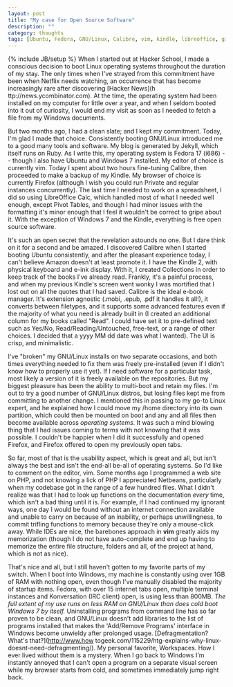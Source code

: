 ```yaml
---
layout: post 
title: "My case for Open Source Software"
description: ""
category: thoughts
tags: [Ubuntu, Fedora, GNU/Linux, Calibre, vim, kindle, libreoffice, git]
---
```

{% include JB/setup %}
When I started out at Hacker School, I made a conscious decision to boot Linux
operating systems throughout the duration of my stay. The only times when I've
strayed from this commitment have been when Netflix needs watching, an
occurrence that has become increasingly rare after discovering [Hacker News](h
ttp://news.ycombinator.com). At the time, the operating system had been 
installed on my computer for little over a year, and when I seldom booted into
it out of curiosity, I would end my visit as soon as I needed to fetch a file 
from my Windows documents. 

But two months ago, I had a clean slate; and I kept my commitment. Today, I'm 
glad I made that choice. Consistently booting GNU/Linux introduced me to a good
many tools and software. My blog is generated by Jekyll, which itself runs on
Ruby. As I write this, my operating system is Fedora 17 \(i686\) -- though I
also have Ubuntu and Windows 7 installed. My editor of choice is currently vim.
Today I spent about two hours fine-tuning Calibre, then proceeded to make a
backup of my Kindle. My browser of choice is currently Firefox \(although I wish
you could run Private and regular instances concurrently\). The last time I
needed to work on a spreadsheet, I did so using LibreOffice Calc, which handled
most of what I needed well enough, except Pivot Tables, and though I had minor
issues with the formatting it's minor enough that I feel it wouldn't be correct
to gripe about it. With the exception of Windows 7 and the Kindle, everything is
free open source software.

It's such an open secret that the revelation astounds no one. But I dare think
on it for a second and be amazed. I discovered Calibre when I started booting
Ubuntu consistently, and after the pleasant experience today, I can't believe
Amazon doesn't at least promote it. I have the Kindle 2, with physical keyboard
and e-ink display. With it, I created Collections in order to keep track of the
books I've already read. Frankly, it's a painful process, and when my previous
Kindle's screen went wonky I was mortified that I lost out on all the quotes
that I had saved. Calibre is the ideal e-book manager. It's extension agnostic
\(.mobi, .epub, .pdf it handles it all!\), it converts between filetypes, and it
supports some advanced features even if the majority of what you need is
already built in \(I created an additional column for my books called "Read".
I could have set it to pre-defined text such as Yes/No, Read/Reading/Untouched,
free-text, or a range of other choices. I decided that a yyyy MM dd date was
what I wanted\). The UI is crisp, and minimalistic.

I've "broken" my GNU/Linux installs on two separate occasions, and both times 
everything needed to fix them was freely pre-installed \(even if I didn't know
how to properly use it yet\). If I need software for a particular task, most 
likely a version of it is freely available on the repositories. But my biggest
pleasure has been the ability to multi-boot and retain my files. I'm out to try
a good number of GNU/Linux distros, but losing files kept me from committing
to another change. I mentioned this in passing to my go-to Linux expert, and he
explained how I could move my /home directory into its own partition, which 
could then be mounted on boot and any and all files then become available 
across _operating systems_. It was such a mind blowing thing that I had issues
coming to terms with not knowing that it was possible. I couldn't be happier
when I did it successfully and opened Firefox, and Firefox offered to open my
previously open tabs.

So far, most of that is the usability aspect, which is great and all, but isn't
always the best and isn't the end-all be-all of operating systems. So I'd like
to comment on the editor, vim. Some months ago I programmed a web site on PHP,
and not knowing a lick of PHP I appreciated Netbeans, particularly when my
codebase got in the range of a few hundred files. What I didn't realize was
that I had to look up functions on the documentation _every_ time, which isn't
a bad thing until it is. For example, if I had continued my ignorant ways, one
day I would be found without an internet connection available and unable to
carry on because of an inability, or perhaps unwillingness, to commit trifling
functions to memory because they're only a mouse-click away. While IDEs are
nice, the barebones approach in __vim__ greatly aids my memorization \(though
I do not have auto-complete and end up having to memorize the entire file
structure, folders and all, of the project at hand, which is not as nice\).

That's nice and all, but I still haven't gotten to my favorite parts of my
switch. When I boot into Windows, my machine is constantly using over 1GB of
RAM with nothing open, even though I've manually disabled the majority of
startup items. Fedora, with over 15 internet tabs open, multiple terminal
instances and Konversation \(IRC client\) open, is using less than 800MB.
_The full extent of my use runs on less RAM on GNU/Linux than does cold boot
Windows 7 by itself._ Uninstalling programs from command line has so far proven
to be clean, and GNU/Linux doesn't add libraries to the list of programs
installed that makes the 'Add/Remove Programs' interface in Windows become
unwieldy after prolonged usage. [Defragmentation? What's that?](http://www.how
togeek.com/115229/htg-explains-why-linux-doesnt-need-defragmenting/). My
personal favorite, Workspaces. How I ever lived without them is a mystery.
When I go back to Windows I'm instantly annoyed that I can't open a program
on a separate visual screen while my browser starts from cold, and sometimes
immediately jump right back.
